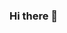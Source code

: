 ### Hi there 👋

<!--
**hajilok/hajilok** is a ✨ _special_ ✨ repository because its `README.md` (this file) appears on your GitHub profile.

Here are some ideas to get you started:


- 🌱 I’m currently learning Any Code
- 💬 Ask me Any about ...
- 📫. How to reach me: In My Social Media

- Masih Pemula Puh Jadi Saya Terbuka Untuk Di ajari Banyak Hal 😁

-->
